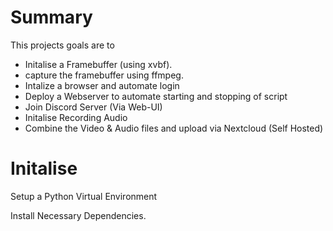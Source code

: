 # Summary
This projects goals are to
- Initalise a Framebuffer (using xvbf). 
- capture the framebuffer using ffmpeg.
- Intalize a browser and automate login 
- Deploy a Webserver to automate starting and stopping of script
- Join Discord Server (Via Web-UI)
- Initalise Recording Audio
- Combine the Video & Audio files and upload via Nextcloud (Self Hosted)

# Initalise
Setup a Python Virtual Environment

Install Necessary Dependencies.
